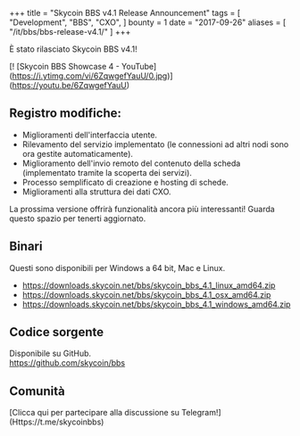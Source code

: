 +++
title = "Skycoin BBS v4.1 Release Announcement"
tags = [
    "Development",
    "BBS",
    "CXO",
]
bounty = 1
date = "2017-09-26"
aliases = [
	"/it/bbs/bbs-release-v4.1/"
]
+++

È stato rilasciato Skycoin BBS v4.1!

[! [Skycoin BBS Showcase 4 - YouTube] (https://i.ytimg.com/vi/6ZqwgefYauU/0.jpg)] (https://youtu.be/6ZqwgefYauU)

## Registro modifiche:

- Miglioramenti dell'interfaccia utente.
- Rilevamento del servizio implementato (le connessioni ad altri nodi sono ora gestite automaticamente).
- Miglioramento dell'invio remoto del contenuto della scheda (implementato tramite la scoperta dei servizi).
- Processo semplificato di creazione e hosting di schede.
- Miglioramenti alla struttura dei dati CXO.

La prossima versione offrirà funzionalità ancora più interessanti! Guarda questo spazio per tenerti aggiornato.

## Binari

Questi sono disponibili per Windows a 64 bit, Mac e Linux.

- https://downloads.skycoin.net/bbs/skycoin_bbs_4.1_linux_amd64.zip
- https://downloads.skycoin.net/bbs/skycoin_bbs_4.1_osx_amd64.zip
- https://downloads.skycoin.net/bbs/skycoin_bbs_4.1_windows_amd64.zip

## Codice sorgente

Disponibile su GitHub. \
https://github.com/skycoin/bbs

## Comunità

[Clicca qui per partecipare alla discussione su Telegram!] (Https://t.me/skycoinbbs)

